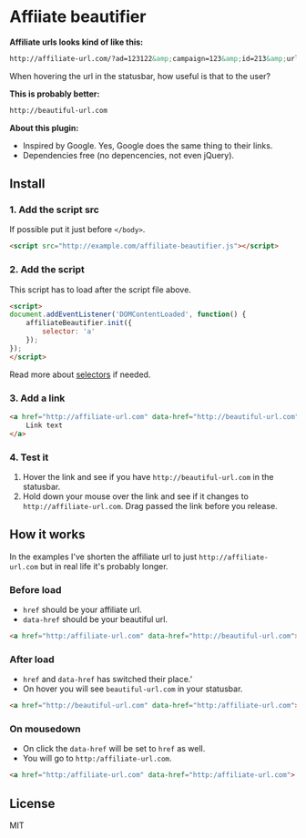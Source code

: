 # Affiiate beautifier

**Affiliate urls looks kind of like this:**

```html
http://affiliate-url.com/?ad=123122&amp;campaign=123&amp;id=213&amp;url=beautiful-url.com
```

When hovering the url in the statusbar, how useful is that to the user?

**This is probably better:**

```html
http://beautiful-url.com
```

**About this plugin:**

- Inspired by Google. Yes, Google does the same thing to their links.
- Dependencies free (no depencencies, not even jQuery).

## Install

### 1. Add the script src

If possible put it just before `</body>`.

```html
<script src="http://example.com/affiliate-beautifier.js"></script>
```

### 2. Add the script

This script has to load after the script file above.

```html
<script>
document.addEventListener('DOMContentLoaded', function() {
	affiliateBeautifier.init({
		selector: 'a'
	});
});
</script>
```

Read more about [selectors](http://www.w3schools.com/cssref/css_selectors.asp) if needed.

### 3. Add a link

```html
<a href="http://affiliate-url.com" data-href="http://beautiful-url.com">
	Link text
</a>
```

### 4. Test it

1. Hover the link and see if you have `http://beautiful-url.com` in the statusbar.
2. Hold down your mouse over the link and see if it changes to `http://affiliate-url.com`. Drag passed the link before you release.

## How it works

In the examples I've shorten the affiliate url to just `http://affiliate-url.com` but in real life it's probably longer.

### Before load

- `href` should be your affiliate url.
- `data-href` should be your beautiful url.

```html
<a href="http:/affiliate-url.com" data-href="http://beautiful-url.com">
```

### After load

- `href` and `data-href` has switched their place.'
- On hover you will see `beautiful-url.com` in your statusbar.

```html
<a href="http://beautiful-url.com" data-href="http:/affiliate-url.com">
```

### On mousedown

- On click the `data-href` will be set to `href` as well.
- You will go to `http:/affiliate-url.com`.

```html
<a href="http:/affiliate-url.com" data-href="http:/affiliate-url.com">
```

## License

MIT